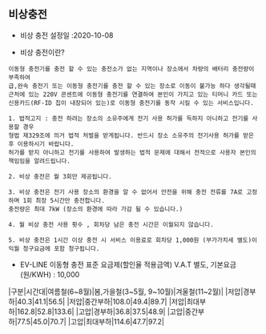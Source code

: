 ## 비상충전

- 비상 충전 설정일 :2020-10-08

- 비상 충전이란?
~~~
이동형 충전기를 충전 할 수 있는 충전소가 없는 지역이나 장소에서 차량의 배터리 충전량이 부족하여 
급,완속 충전기 또는 이동형 충전기를 충전 할 수 있는 장소로 이동이 불가능 하다 생각될때 
근처에 있는 220V 콘센트에 이동형 충전기를 연결하여 본인이 가지고 있는 티머니 카드 또는 
신용카드(RF-ID 칩이 내장되어 있는)로 이동형 충전기를 동작 시킬 수 있는 서비스입니다.

1. 법적고지 : 충전 하려는 장소의 소유주에게 전기 사용 허가를 득하지 아니하고 전기를 사용할 경우 
형법 제329조에 의거 법적 처벌을 받게됩니다. 반드시 장소 소유주의 전기사용 허가를 받은 후 이용하시기 바랍니다.
허가를 받지 아니하고 전기를 사용하여 발생하는 법적 문제에 대해서 전적으로 사용자 본인의 책임임을 알려드립니다.

2. 비상 충전은 월 3회만 제공됩니다.

3. 비상 충전은 전기 사용 장소의 환경을 알 수 없어서 안전을 위해 충전 전류를 7A로 고정하며 1회 최장 5시간만 충전합니다. 
충전량은 최대 7kW (장소의 환경에 따라 가감 될 수 있습니다.)

4. 월 비상 충전 사용 횟수 , 회차당 남은 충전 시간은 이월되지 않습니다.

5. 비상 충전은 1시간 이상 충전 시 서비스 이용료로 회차당 1,000원 (부가가치세 별도)이 익월 청구요금에 포함 청구됩니다.
~~~

- EV-LINE 이동형 충전 표준 요금제(할인율 적용금액) V.A.T 별도, 기본요금(원/KWH) : 10,000

|구분|시간대|여름철(6~8월)|봄,가을철(3~5월, 9~10월)|겨울철(11~2월)|
|저압|경부하|40.3|41.1|56.5|
|저압|중간부하|108.0|49.4|89.7|
|저압|최대부하|162.8|52.8|133.6|
|고압|경부하|36.8|37.5|48.9|
|고압|중간부하|77.5|45.0|70.7|
|고압|최대부하|114.6|47.7|97.2|

